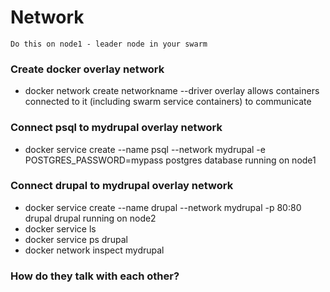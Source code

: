# Network 
`Do this on node1 - leader node in your swarm`

### Create docker overlay network
- docker network create networkname --driver overlay
allows containers connected to it (including swarm service containers) to communicate

### Connect psql to mydrupal overlay network
- docker service create --name psql --network mydrupal -e POSTGRES_PASSWORD=mypass postgres
database running on node1

### Connect drupal to mydrupal overlay network
- docker service create --name drupal --network mydrupal -p 80:80 drupal
drupal running on node2
- docker service ls
- docker service ps drupal
- docker network inspect mydrupal

### How do they talk with each other?
